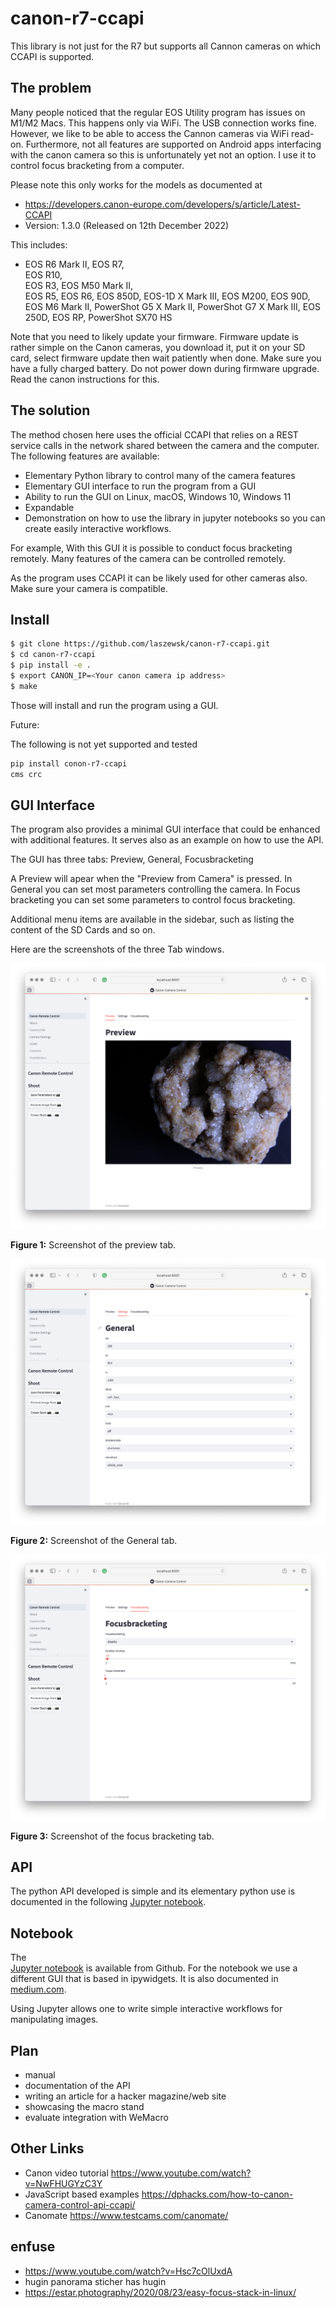# canon-r7-ccapi

This library is not just for the R7 but supports all Cannon cameras on which CCAPI is supported. 

## The problem

Many people noticed that the regular EOS Utility program has issues
on M1/M2 Macs. This happens only via WiFi. The USB connection works fine.
However, we like to be able to access the Cannon cameras via WiFi read-on.
Furthermore, not all features are supported on Android apps interfacing with 
the canon camera so this is unfortunately yet not an option.
I use it to control focus bracketing from a computer.

Please note this only works for the models as documented at
* https://developers.canon-europe.com/developers/s/article/Latest-CCAPI
* Version: 1.3.0 (Released on 12th December 2022)

This includes:

* EOS R6 Mark II,
  EOS R7,	
  EOS R10,	
  EOS R3,
  EOS M50 Mark II,	
  EOS R5,
  EOS R6,
  EOS 850D,	
  EOS-1D X Mark III, 
  EOS M200,
  EOS 90D,
  EOS M6 Mark II,
  PowerShot G5 X Mark II,
  PowerShot G7 X Mark III,
  EOS 250D,
  EOS RP,
  PowerShot SX70 HS

Note that you need to likely update your firmware. Firmware update is rather simple on the Canon cameras, you download it, put it on your SD card, select firmware update then wait patiently when done. Make sure you have a fully charged battery. Do not power down during firmware upgrade. Read the canon instructions for this.

## The solution

The method chosen here uses the official CCAPI that relies on a REST service
calls in the network shared between the camera and the computer. The following
features are available:

* Elementary Python library to control many of the camera features
* Elementary GUI interface to run the program from a GUI
* Ability to run the GUI on Linux, macOS, Windows 10, Windows 11
* Expandable
* Demonstration on how to use the library in jupyter notebooks so you can create easily interactive workflows.

For example, With this GUI it is possible to conduct focus bracketing remotely. Many
features of the camera can be controlled remotely.

As the program uses CCAPI it can be likely used for other cameras also.
Make sure your camera is compatible.

## Install

```bash
$ git clone https://github.com/laszewsk/canon-r7-ccapi.git
$ cd canon-r7-ccapi
$ pip install -e .
$ export CANON_IP=<Your canon camera ip address>
$ make
```

Those will install and run the program using a GUI.

Future:

The following is not yet supported and tested

```bash
pip install conon-r7-ccapi
cms crc
```

## GUI Interface

The program also provides a minimal GUI interface that could be 
enhanced with additional features. It serves also as an example
on how to use the API.

The GUI has three tabs: Preview, General, Focusbracketing

A Preview will apear when the "Preview from Camera" is pressed.
In General you can set most parameters controlling the camera.
In Focus bracketing you can set some parameters to control focus bracketing.

Additional menu items are available in the sidebar, such as listing the content
of the SD Cards and so on.

Here are the screenshots of the three Tab windows.

![Preview](images/preview.png)

**Figure 1:** Screenshot of the preview tab.

![General](images/general_settigs.png)

**Figure 2:** Screenshot of the General tab.

![Focusbracketing](images/fousbracketing.png)

**Figure 3:** Screenshot of the focus bracketing tab.

## API

The python API developed is simple and its elementary python 
use is documented in the following 
[Jupyter notebook](examples/notebook.ipynb). 


## Notebook

The  
[Jupyter notebook](examples/notebook.ipynb) is available from Github.
For the notebook we use 
a different GUI that is based in ipywidgets.
It is also documented in [medium.com](https://medium.com/@laszewski/using-jupyter-notebooks-to-control-your-canon-camera-936d6b5ac0a4).

Using Jupyter allows one to write simple interactive workflows for manipulating images.


## Plan

* manual
* documentation of the API
* writing an article for a hacker magazine/web site
* showcasing the macro stand
* evaluate integration with WeMacro

## Other Links

* Canon video tutorial https://www.youtube.com/watch?v=NwFHUGYzC3Y
* JavaScript based examples https://dphacks.com/how-to-canon-camera-control-api-ccapi/
* Canomate https://www.testcams.com/canomate/


## enfuse

* https://www.youtube.com/watch?v=Hsc7cOlUxdA
* hugin panorama sticher has hugin
* https://estar.photography/2020/08/23/easy-focus-stack-in-linux/
